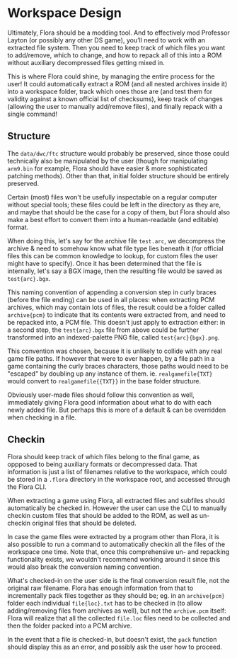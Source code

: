 # Workspace Design

Ultimately, Flora should be a modding tool. And to effectively mod Professor Layton (or possibly any other DS game), you'll
need to work with an extracted file system. Then you need to keep track of which files you want to add/remove, which to change,
and how to repack all of this into a ROM without auxiliary decompressed files getting mixed in.

This is where Flora could shine, by managing the entire process for the user! It could automatically extract a ROM (and all
nested archives inside it) into a workspace folder, track which ones those are (and test them for validity against a known
official list of checksums), keep track of changes (allowing the user to manually add/remove files), and finally repack with a
single command!

## Structure

The `data/dwc/ftc` structure would probably be preserved, since those could technically also be manipulated by the user (though
for manipulating `arm9.bin` for example, Flora should have easier & more sophisticated patching methods). Other than that,
initial folder structure should be entirely preserved.

Certain (most) files won't be usefully inspectable on a regular computer without special tools; these files could be left in
the directory as they are, and maybe that should be the case for a copy of them, but Flora should also make a best effort to
convert them into a human-readable (and editable) format.

When doing this, let's say for the archive file `test.arc`, we decompress the archive & need to somehow know what file type
lies beneath it (for official files this can be common knowledge to lookup, for custom files the user might have to specify).
Once it has been determined that the file is internally, let's say a BGX image, then the resulting file would be saved as
`test{arc}.bgx`.

This naming convention of appending a conversion step in curly braces (before the file ending) can be used in all places: when
extracting PCM archives, which may contain lots of files, the result could be a folder called `archive{pcm}` to indicate that
its contents were extracted from, and need to be repacked into, a PCM file. This doesn't just apply to extraction either: in
a second step, the `test{arc}.bgx` file from above could be further transformed into an indexed-palette PNG file, called
`test{arc}{bgx}.png`.

This convention was chosen, because it is unlikely to collide with any real game file paths. If however that were to ever
happen, by a file path in a game containing the curly braces characters, those paths would need to be "escaped" by doubling up
any instance of them. ie. `realgamefile{TXT}` would convert to `realgamefile{{TXT}}` in the base folder structure.

Obviously user-made files should follow this convention as well, immediately giving Flora good information about what to do
with each newly added file. But perhaps this is more of a default & can be overridden when checking in a file.

## Checkin

Flora should keep track of which files belong to the final game, as oppposed to being auxiliary formats or decompressed data.
That information is just a list of filenames relative to the workspace, which could be stored in a `.flora` directory in the
workspace root, and accessed through the Flora CLI.

When extracting a game using Flora, all extracted files and subfiles should automatically be checked in. However the user can
use the CLI to manually checkin custom files that should be added to the ROM, as well as un-checkin original files that
should be deleted.

In case the game files were extracted by a program other than Flora, it is also possible to run a command to automatically
checkin all the files of the workspace one time. Note that, once this comprehensive un- and repacking functionality exists,
we wouldn't recommend working around it since this would also break the conversion naming convention.

What's checked-in on the user side is the final conversion result file, not the original raw filename. Flora has enough
information from that to incrementally pack files together as they should be; eg. in an `archive{pcm}` folder each individual
`file{loc}.txt` has to be checked in (to allow adding/removing files from archives as well), but not the `archive.pcm` itself:
Flora will realize that all the collected `file.loc` files need to be collected and then the folder packed into a PCM archive.

In the event that a file is checked-in, but doesn't exist, the `pack` function should display this as an error, and possibly ask
the user how to proceed.